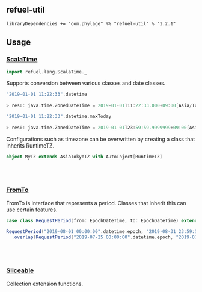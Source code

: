 ## refuel-util

```
libraryDependencies += "com.phylage" %% "refuel-util" % "1.2.1"
```

## Usage

### [ScalaTime](https://github.com/giiita/refuel/blob/master/refuel-util/src/main/scala/refuel/lang/ScalaTime.scala)

```scala
import refuel.lang.ScalaTime._
```
Supports conversion between various classes and date classes.

```scala
"2019-01-01 11:22:33".datetime
  
> res0: java.time.ZonedDateTime = 2019-01-01T11:22:33.000+09:00[Asia/Tokyo]
```

```scala
"2019-01-01 11:22:33".datetime.maxToday
  
> res0: java.time.ZonedDateTime = 2019-01-01T23:59:59.9999999+09:00[Asia/Tokyo]
```

Configurations such as timezone can be overwritten by creating a class that inherits RuntimeTZ.

```scala
object MyTZ extends AsiaTokyoTZ with AutoInject[RuntimeTZ]
```

<br/>
<br/>

### [FromTo](https://github.com/giiita/refuel/blob/master/refuel-util/src/main/scala/refuel/lang/period/FromTo.scala)

FromTo is interface that represents a period.
Classes that inherit this can use certain features.

```scala
case class RequestPeriod(from: EpochDateTime, to: EpochDateTime) extends FromTo

RequestPeriod("2019-08-01 00:00:00".datetime.epoch, "2019-08-31 23:59:59".datetime.epoch)
  .overlap(RequestPeriod("2019-07-25 00:00:00".datetime.epoch, "2019-07-31 23:59:59".datetime.epoch)
```

<br/>
<br/>

### [Sliceable](https://github.com/giiita/refuel/blob/master/refuel-util/src/main/scala/refuel/lang/collections/Sliceable.scala)

Collection extension functions.